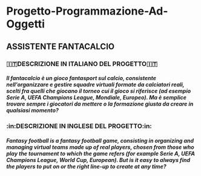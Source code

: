 # Progetto-Programmazione-Ad-Oggetti
##                                                               ASSISTENTE FANTACALCIO
###                                                      :it:DESCRIZIONE IN ITALIANO DEL PROGETTO:it:
##### Il fantacalcio è un gioco fantasport sul calcio, consistente nell'organizzare e gestire squadre virtuali formate da calciatori reali, scelti fra quelli che   giocano il torneo cui il gioco si riferisce (ad esempio Serie A, UEFA Champions League, Mondiale, Europeo). Ma è semplice trovare sempre i giocatori da mettere o la formazione giusta da creare in qualsiasi momento?
###                                                       :in:DESCRIZIONE IN INGLESE DEL PROGETTO:in:
##### Fantasy football is a fantasy football game, consisting in organizing and managing virtual teams made up of real players, chosen from those who play the tournament to which the game refers (for example Serie A, UEFA Champions League, World Cup, European). But is it easy to always find the players to put on or the right line-up to create at any time?
  
